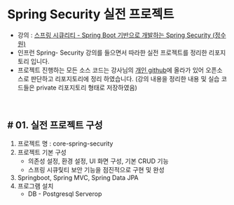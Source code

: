 # Spring Security 실전 프로젝트

* 강의 : [스프링 시큐리티 - Spring Boot 기반으로 개발하는 Spring Security (정수원)](https://www.inflearn.com/course/%EC%BD%94%EC%96%B4-%EC%8A%A4%ED%94%84%EB%A7%81-%EC%8B%9C%ED%81%90%EB%A6%AC%ED%8B%B0/dashboard)
* 인프런 Spring- Security 강의를 들으면서 따라한 실전 프로젝트를 정리한 리포지토리 입니다.
* 프로젝트 진행하는 모든 소스 코드는 강사님의 [개인 github](https://github.com/onjsdnjs/corespringsecurity)에 올라가 있어 오픈소스로 판단하고 리포지토리에 정리 하였습니다. (강의 내용을 정리한 내용 및 실습 코드들은 private 리포지토리 형태로 저장하였음)

<br/>

## # 01. 실전 프로젝트 구성

1. 프로젝트 명 : core-spring-security
2. 프로젝트 기본 구성
   * 의존성 설정, 환경 설정, UI 화면 구성, 기본 CRUD 기능
   * 스프링 시큐맃티 보안 기능을 점진적으로 구현 및 완성
3. Springboot, Spring MVC, Spring Data JPA
4. 프로그램 설치
   * DB - Postgresql Serverop

<br/>
